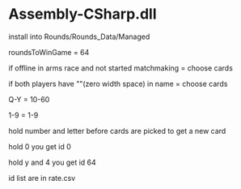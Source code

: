 # Assembly-CSharp.dll

install into Rounds/Rounds_Data/Managed

roundsToWinGame = 64

if offline in arms race and not started matchmaking = choose cards

if both players have "​"(zero width space) in name = choose cards

Q-Y = 10-60

1-9 = 1-9

hold number and letter before cards are picked to get a new card 

hold 0 you get id 0

hold y and 4 you get id 64

id list are in rate.csv
